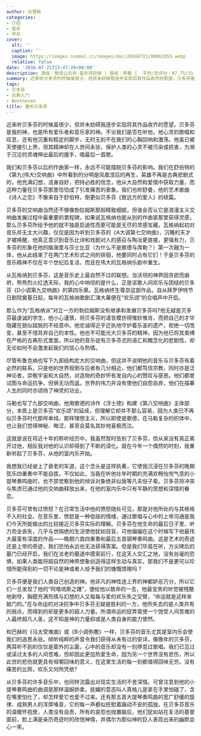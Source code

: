 ```yaml
---
author: 刘雪枫
categories:
- 介绍
- 音乐
- 评论
cover:
  alt: ''
  caption: ''
  image: https://images.soomal.cc/images/doc/20160721/00062055.webp
  relative: false
date: '2016-07-21T13:47:28+08:00'
description: 源自：微信公众号-音乐共同体 | 版权：转载 |  平均/总评分：07.75/31
summary: 近来听贝多芬的时候虽很少，但并未妨碍我逐步实现将其作品收齐的愿望。贝多芬是我的神，也是所有爱乐者和音乐家的神。不论我们是否在听他，他心灵的歌唱和叹息，还有他沉重和稳定的脚步，无时无刻不在我们的心胸回响和激荡……
tags:
- 贝多芬
- 古典入门
- Beethoven
title: 重听贝多芬
---
```


近来听贝多芬的时候虽很少，但并未妨碍我逐步实现将其作品收齐的愿望。贝多芬是我的神，也是所有爱乐者和音乐家的神。不论我们是否在听他，他心灵的歌唱和叹息，还有他沉重和稳定的脚步，无时无刻不在我们的心胸回响和激荡。他虽已被天使接引上界，但其精神却在人世间永驻，保护人类的心灵不被污染或损害，为濒于沉沦的灵魂伸出最后的援手，唱最后一首歌。

我们和贝多芬以后的作曲家一样，永远不可能摆脱贝多芬的影响。我们在舒伯特的《第九(伟大)交响曲》中所看到的分明是凤凰涅后的再生，英雄不再是古典悲剧式的，他充满幻想，洁身自好，把持必胜的信念，他从大自然和爱情中获取力量，而这种力量在贝多芬那里恰恰成了引发痛苦的表象。我们也听舒曼，他的艺术歌曲《诗人之恋》不像来自于舒伯特，倒更似贝多芬《致远方的爱人》的续篇。

贝多芬的交响曲当然还不够像勃拉姆斯那般精致细腻，但谁会否认它是浪漫主义交响曲发展过程中最重要的里程碑。如果说瓦格纳也能从别的作曲家那里获得灵感，那么贝多芬所给予他的就不独是启迪性而更可能是无尽的灵感宝藏。瓦格纳起初对音乐并无太大兴趣，仅仅是因为听到贝多芬的《A大调第七交响曲》，沉睡的天才才被唤醒，他真正意识到音乐比诗和戏剧对人的感召与陶冶更直接，更强有力，贝多芬的形象在他的脑海里与莎士比亚（为什么不是歌德与席勒？）第一次融为一体，他从此结束了在两门艺术形式之间的徘徊，他要同时占有它们！于是贝多芬的音乐精神不仅在半个世纪后复活，而且在伟大的瓦格纳乐剧中重生。

从瓦格纳到贝多芬，这是音乐史上最自然不过的联想。当沃坦的神界因贪欲而崩坍，熊熊烈火红透天际，我的心中响彻的是什么，正是讴歌人间欢乐与团结的贝多芬《D小调第九交响曲》的第四乐章。瓦格纳终生尊崇这部作品，自从拜罗伊特节日剧院奠基日起，每年的瓦格纳歌剧汇演大幕便在“欢乐颂”的合唱声中开启。

那么作为“瓦格纳派”对立一方的勃拉姆斯没有继承和发展贝多芬吗?他无疑是贝多芬最虔诚的学生，他小心谨慎，将贝多芬的语言模仿得惟妙惟肖，而把自己的才华隐藏在貌似超脱的不经意中。他忠诚得近乎迂执地守护着乐圣的遗产，拒绝一切改变，甚至不惜背弃自己的本性。他也不可能光大贝多芬的精神，因为他已将其束缚在严格的古典形式里面，所以他的音乐徒有贝多芬式的语汇和概念化的悲剧性，却无论如何不会激发起我们的信心与热情。

尽管布鲁克纳也写下九部结构宏大的交响曲，但这并不说明他的音乐与贝多芬有着必然的联系，只是他的世界观倒与后者有几分相近，他们都笃信宗教，同时亦是泛神论者，崇敬宇宙和大自然，对造物的奇妙怀有发自内心的赞叹与感恩。他们都曾试图与命运抗争，但俱无功而返。世界的伟力并没有使他们自怨自弃，他们在描摹人生的同时亦颂扬了神灵的功业。

马勒也写了九部交响曲，他用歌德的诗作《浮士德》构建《第八交响曲》主体部分，本质上是贝多芬“欢乐颂”的延续，但理解它却并不那么容易，因为人类已不再似贝多芬时代那样单纯，那样理想主义，所以即使是歌德，在马勒复杂的织体中，也让我们觉得神秘、晦涩，甚至会莫名其妙地喜极而泣。

这就是说在将近十年的聆听经历中，我虽然暂时告别了贝多芬，但从来没有真正离开过他，相反我对他的认识却得到了不断的深化。就在今年一个偶然的时刻，我重新听起了贝多芬，从他的室内乐开始。

我想我已经驶上了衰老的车道，这个念头是这样执著，它使我沉浸在贝多芬的晚期弦乐四重奏中不能自拔。不仅如此，当我在听他壮年时期的充满欢畅怡悦气息的小提琴奏鸣曲时，也不禁觉察到他的倾诉对象绝非似我等凡夫俗子辈。贝多芬将冲突与焦虑已通过他的交响曲释放出来，在他的室内乐中只有平静的冥想和深情的眷恋。

贝多芬可曾有过愤怒？在日常生活中他的愤怒随处可见，那是对他所处的与其格格不入的社会。在音乐里，愤怒是一种低级的情绪，通过歌唱与心中的上帝沟通是我们今天所能做出的比较接近贝多芬实际的理解。贝多芬在他生命的最后日子里，听力完全丧失，几乎与世隔绝的生活使他犹如目盲，可他偏偏在这个时候写下他最伟大最富有深度的作品――晚期六首四重奏和最后五首钢琴奏鸣曲。这是艺术的奇迹还是上帝的奇迹，我们恐怕永远也无法获得答案。但是我们毕竟在听，方尖碑后的墓门已经开启，我们在法老的墓道中摸索前行，在这天人交汇之地，没有丝毫的恐惧，如果人类能将超自然的神界想象创造得这样生动与真实，那我们不是更可以珍惜所能得到的一切不论是神或者人给予我们的慷慨馈赠吗？

贝多芬便是我们人类自己创造的神。他非凡的神性连上界的神都妒忌万分，所以它们一旦发现了他的“阿喀琉斯之踵”，便给他以致命的一击，他最宝贵的听觉被残酷地剥夺，胸臆充满热情与幻想的人又每每与爱的欢乐失之交臂，“命运就是这样来敲门的。”在与命运的对决抗争中贝多芬无疑是胜利的一方，他所失去的是人类共有的弱点，而得到的却是更多的超人力量。所谓命运的捉弄竟使一个饱受人间苦难的人最终超凡人圣，这不知是神的力量抑或是人类自身的能力使然。

和巴赫的《马太受难曲》或《B小调弥撒》一样，贝多芬的音乐尤其是室内乐会使我们的追思永驻。倾听纯粹的声音令我们获得从未有过的安详，像晚年的贝多芬，两耳听不到的仅仅是窗外的尘嚣，心中的音乐却没有一刻停息过歌唱。我们已见过或读过太多的人间苦难，但却因此更加热爱生命，因为另一个世界没有悲伤，所以此世的悲伤就更具有咀嚼回味的意义，在这里生活的每一刻都值得回味无穷。没有痛苦的比照，欢乐又何所凭依?

从贝多芬的许多音乐中，也同样流露出对现实生活的不舍深情。可曾注意到他的小提琴奏鸣曲的曲调是那样温婉娇柔，妩媚的意态叫人真格儿是拿在手里怕碰了，含在嘴里怕化了，却怎样爱它也爱不过来。还有那五首大提琴奏鸣曲的宽广舒缓的旋律、成熟男人的浑厚嗓音，它的每一声都似抚慰着躁动不安的孤独，在贝多芬音乐的温暖怀抱里，人类没有自责，所有的哀怨也抛置脑后，他们犹如站在复活的基督面前，脸上满是亲历奇迹时的欣悦神情，并偶尔为那似神的巨人表现出来的幽默会心一笑。